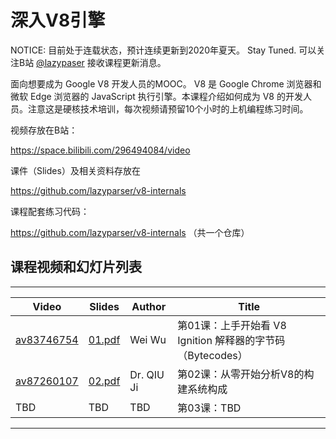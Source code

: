 # 深入V8引擎

NOTICE: 目前处于连载状态，预计连续更新到2020年夏天。 Stay Tuned. 可以关注B站 [@lazypaser](https://space.bilibili.com/296494084) 接收课程更新消息。

面向想要成为 Google V8 开发人员的MOOC。
V8 是 Google Chrome 浏览器和微软 Edge 浏览器的 JavaScript 执行引擎。本课程介绍如何成为 V8 的开发人员。注意这是硬核技术培训，每次视频请预留10个小时的上机编程练习时间。

视频存放在B站：

https://space.bilibili.com/296494084/video

课件（Slides）及相关资料存放在

https://github.com/lazyparser/v8-internals

课程配套练习代码：

https://github.com/lazyparser/v8-internals （共一个仓库）

## 课程视频和幻灯片列表

------------------------------------------------------------------------------------------
|Video|Slides|Author|Title|
|----|----|----|----|
|[av83746754](https://www.bilibili.com/video/av83746754)|[01.pdf](https://github.com/lazyparser/v8-internals/blob/master/slides/01-igniton-bytecode-dump.pdf)|Wei Wu|第01课：上手开始看 V8 Ignition 解释器的字节码（Bytecodes）|
|[av87260107](https://www.bilibili.com/video/av87260107)|[02.pdf](https://github.com/lazyparser/v8-internals/blob/master/slides/02-v8-build-system-part1.pdf)|Dr. QIU Ji|第02课：从零开始分析V8的构建系统构成|
|TBD|TBD|TBD|第03课：TBD|
------------------------------------------------------------------------------------------

